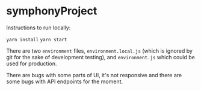 # symphonyProject

Instructions to run locally:

`yarn install`
`yarn start`

There are two `environment` files, `environment.local.js` (which is ignored by git for the sake of development testing), and `environment.js`
 which could be used for production.
 
 There are bugs with some parts of UI, it's not responsive and there are some bugs with API endpoints for the moment.
